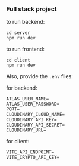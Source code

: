 ### Full stack project

to run backend:
```
cd server
npm run dev
```
to run frontend:
```
cd client
npm run dev
```

Also, provide the `.env` files:

for backend: 
```
ATLAS_USER_NAME=
ATLAS_USER_PASSWORD=
PORT=
CLOUDINARY_CLOUD_NAME=
CLOUDINARY_API_KEY=
CLOUDINARY_API_SECRET=
CLOUDINARY_URL=
```

for client: 
```
VITE_API_ENDPOINT=
VITE_CRYPTO_API_KEY=
```


